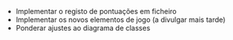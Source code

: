 - Implementar o registo de pontuações em ficheiro
- Implementar os novos elementos de jogo (a divulgar mais tarde)
- Ponderar ajustes ao diagrama de classes